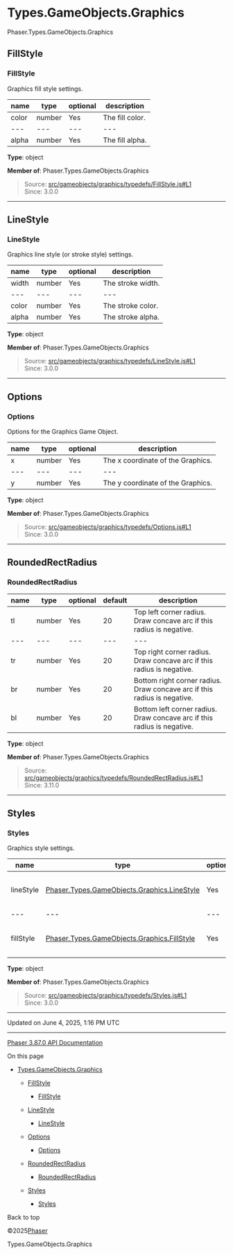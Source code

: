 # Types.GameObjects.Graphics

Phaser.Types.GameObjects.Graphics

## FillStyle

### <static> FillStyle

Graphics fill style settings.

| name | type | optional | description |
| --- | --- | --- | --- |
| color | number | Yes | The fill color. |
| --- | --- | --- | --- |
| alpha | number | Yes | The fill alpha. |

**Type**: object

**Member of**: Phaser.Types.GameObjects.Graphics

> Source: [src/gameobjects/graphics/typedefs/FillStyle.js#L1](https://github.com/phaserjs/phaser/blob/v3.87.0/src/gameobjects/graphics/typedefs/FillStyle.js#L1)  
> Since: 3.0.0

---

## LineStyle

### <static> LineStyle

Graphics line style (or stroke style) settings.

| name | type | optional | description |
| --- | --- | --- | --- |
| width | number | Yes | The stroke width. |
| --- | --- | --- | --- |
| color | number | Yes | The stroke color. |
| alpha | number | Yes | The stroke alpha. |

**Type**: object

**Member of**: Phaser.Types.GameObjects.Graphics

> Source: [src/gameobjects/graphics/typedefs/LineStyle.js#L1](https://github.com/phaserjs/phaser/blob/v3.87.0/src/gameobjects/graphics/typedefs/LineStyle.js#L1)  
> Since: 3.0.0

---

## Options

### <static> Options

Options for the Graphics Game Object.

| name | type | optional | description |
| --- | --- | --- | --- |
| x | number | Yes | The x coordinate of the Graphics. |
| --- | --- | --- | --- |
| y | number | Yes | The y coordinate of the Graphics. |

**Type**: object

**Member of**: Phaser.Types.GameObjects.Graphics

> Source: [src/gameobjects/graphics/typedefs/Options.js#L1](https://github.com/phaserjs/phaser/blob/v3.87.0/src/gameobjects/graphics/typedefs/Options.js#L1)  
> Since: 3.0.0

---

## RoundedRectRadius

### <static> RoundedRectRadius

| name | type | optional | default | description |
| --- | --- | --- | --- | --- |
| tl | number | Yes | 20 | Top left corner radius. Draw concave arc if this radius is negative. |
| --- | --- | --- | --- | --- |
| tr | number | Yes | 20 | Top right corner radius. Draw concave arc if this radius is negative. |
| br | number | Yes | 20 | Bottom right corner radius. Draw concave arc if this radius is negative. |
| bl | number | Yes | 20 | Bottom left corner radius. Draw concave arc if this radius is negative. |

**Type**: object

**Member of**: Phaser.Types.GameObjects.Graphics

> Source: [src/gameobjects/graphics/typedefs/RoundedRectRadius.js#L1](https://github.com/phaserjs/phaser/blob/v3.87.0/src/gameobjects/graphics/typedefs/RoundedRectRadius.js#L1)  
> Since: 3.11.0

---

## Styles

### <static> Styles

Graphics style settings.

| name | type | optional | description |
| --- | --- | --- | --- |
| lineStyle | [Phaser.Types.GameObjects.Graphics.LineStyle](types-gameobjects-graphics.md) | Yes | The style applied to shape outlines. |
| --- | --- | --- | --- |
| fillStyle | [Phaser.Types.GameObjects.Graphics.FillStyle](types-gameobjects-graphics.md) | Yes | The style applied to shape areas. |

**Type**: object

**Member of**: Phaser.Types.GameObjects.Graphics

> Source: [src/gameobjects/graphics/typedefs/Styles.js#L1](https://github.com/phaserjs/phaser/blob/v3.87.0/src/gameobjects/graphics/typedefs/Styles.js#L1)  
> Since: 3.0.0

---

Updated on June 4, 2025, 1:16 PM UTC

---

[Phaser 3.87.0 API Documentation](../../index.md)

On this page

* [Types.GameObjects.Graphics](#typesgameobjectsgraphics)

  + [FillStyle](#fillstyle)

    - [<static> FillStyle](#static-fillstyle)
  + [LineStyle](#linestyle)

    - [<static> LineStyle](#static-linestyle)
  + [Options](#options)

    - [<static> Options](#static-options)
  + [RoundedRectRadius](#roundedrectradius)

    - [<static> RoundedRectRadius](#static-roundedrectradius)
  + [Styles](#styles)

    - [<static> Styles](#static-styles)

Back to top

©2025[Phaser](https://docs.phaser.io)



Types.GameObjects.Graphics